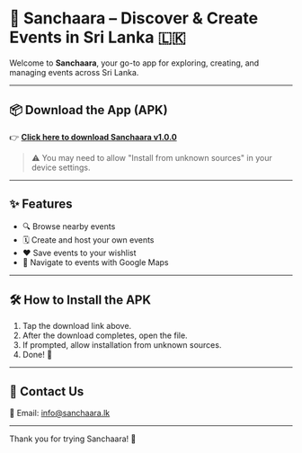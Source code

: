 # 📱 Sanchaara – Discover & Create Events in Sri Lanka 🇱🇰

Welcome to **Sanchaara**, your go-to app for exploring, creating, and managing events across Sri Lanka.

---

## 📦 Download the App (APK)

👉 [**Click here to download Sanchaara v1.0.0**](https://github.com/CharanaManawathilake/sanchaara-apk/releases/download/v1.0.0-beta/sanchaara-v1.0.0-beta.apk)

> ⚠️ You may need to allow "Install from unknown sources" in your device settings.

---

## ✨ Features
- 🔍 Browse nearby events
- 🗓️ Create and host your own events
- ❤️ Save events to your wishlist
- 📍 Navigate to events with Google Maps

---

## 🛠️ How to Install the APK
1. Tap the download link above.
2. After the download completes, open the file.
3. If prompted, allow installation from unknown sources.
4. Done! 🎉

---

## 💬 Contact Us
📧 Email: [info@sanchaara.lk](mailto:info@sanchaara.lk)

---

Thank you for trying Sanchaara! 🎉
